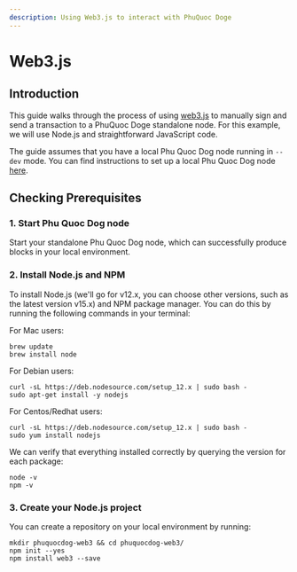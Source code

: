 ```yaml
---
description: Using Web3.js to interact with PhuQuoc Doge
---
```


# Web3.js

## Introduction <a id="introduction"></a>

This guide walks through the process of using [web3.js](https://github.com/ethereum/web3.js/) to manually sign and send a transaction to a PhuQuoc Doge standalone node. For this example, we will use Node.js and straightforward JavaScript code.

The guide assumes that you have a local Phu Quoc Dog node running in `--dev` mode. You can find instructions to set up a local Phu Quoc Dog node [here](https://github.com/phuquocdog/node).

## Checking Prerequisites <a id="checking-prerequisites"></a>

### 1. Start Phu Quoc Dog node

Start your standalone Phu Quoc Dog node, which can successfully produce blocks in your local environment.

### 2. Install Node.js and NPM

To install Node.js \(we'll go for v12.x, you can choose other versions, such as the latest version v15.x\) and NPM package manager. You can do this by running the following commands in your terminal:

For Mac users:

```text
brew update
brew install node
```

For Debian users:

```text
curl -sL https://deb.nodesource.com/setup_12.x | sudo bash -
sudo apt-get install -y nodejs
```

For Centos/Redhat users:

```text
curl -sL https://deb.nodesource.com/setup_12.x | sudo bash -
sudo yum install nodejs
```

We can verify that everything installed correctly by querying the version for each package:

```text
node -v
npm -v
```

### 3. Create your Node.js project

You can create a repository on your local environment by running:

```text
mkdir phuquocdog-web3 && cd phuquocdog-web3/
npm init --yes
npm install web3 --save
```

